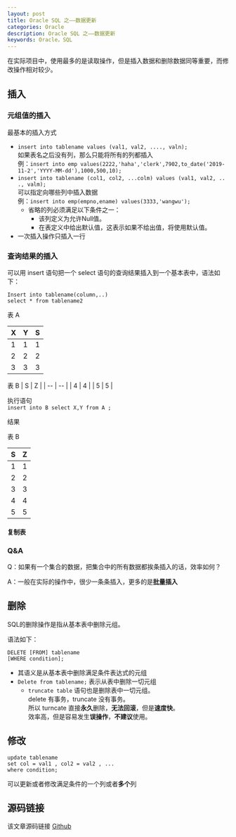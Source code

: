 ```yaml
---
layout: post
title: Oracle SQL 之——数据更新
categories: Oracle
description: Oracle SQL 之——数据更新
keywords: Oracle，SQL
---
```


在实际项目中，使用最多的是读取操作，但是插入数据和删除数据同等重要，而修改操作相对较少。

## 插入
### 元组值的插入
最基本的插入方式
- `insert into tablename values (val1, val2, ...., valn);`<br>
	如果表名之后没有列，那么只能将所有的列都插入<br>
	例：`insert into emp values(2222,'haha','clerk',7902,to_date('2019-11-2','YYYY-MM-dd'),1000,500,10);`
- `insert into tablename (col1, col2, ...colm) values (val1, val2, .. ., valm);`<br>
	可以指定向哪些列中插入数据<br>
	例：`insert into emp(empno,ename) values(3333,'wangwu');`
	- 省略的列必须满足以下条件之一：
		- 该列定义为允许Null值。
		- 在表定义中给出默认值，这表示如果不给出值，将使用默认值。
- 一次插入操作只插入一行

### 查询结果的插入
可以用 insert 语句把一个 select 语句的查询结果插入到一个基本表中，语法如下：
```
Insert into tablename(column,..) 
select * from tablename2
```

表 A

| X | Y | S |
| -- | -- | -- |
| 1 | 1 | 1 |
| 2 | 2 | 2 |
| 3 | 3 | 3 |

表 B
| S | Z |
| -- | -- |
| 4 | 4 |
| 5 | 5 |

执行语句<br>
`insert into B select X,Y from A ;`

结果

表 B

| S | Z |
| -- | -- |
| 1 | 1 |
| 2 | 2 |
| 3 | 3 |
| 4 | 4 |
| 5 | 5 |

#### 复制表

	
### Q&A
Q：如果有一个集合的数据，把集合中的所有数据都挨条插入的话，效率如何？

A：一般在实际的操作中，很少一条条插入，更多的是**批量插入**

## 删除
SQL的删除操作是指从基本表中删除元组。

语法如下：
```
DELETE [FROM] tablename
[WHERE condition];
```
-  其语义是从基本表中删除满足条件表达式的元组
-  `Delete from tablename;` 表示从表中删除一切元组
	-  `truncate table` 语句也是删除表中一切元组。<br>
		delete 有事务，truncate 没有事务。<br>
		所以 turncate 直接**永久**删除，**无法回滚**，但是**速度快**。<br>
		效率高，但是容易发生**误操作**，**不建议**使用。

## 修改
```
update tablename 
set col = val1 , col2 = val2 , ...
where condition;
```
可以更新或者修改满足条件的一个列或者**多个**列



## 源码链接
该文章源码链接 [Github](url)